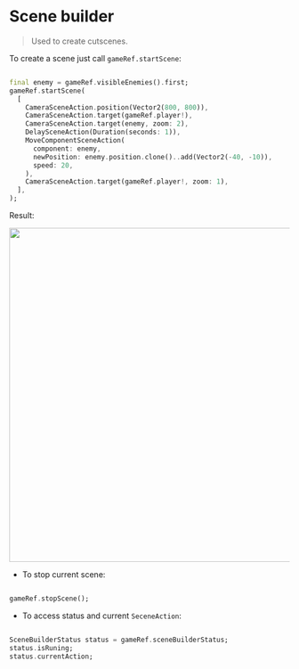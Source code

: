 # Scene builder

> Used to create cutscenes.

To create a scene just call `gameRef.startScene`:

```dart

final enemy = gameRef.visibleEnemies().first;
gameRef.startScene(
  [
    CameraSceneAction.position(Vector2(800, 800)),
    CameraSceneAction.target(gameRef.player!),
    CameraSceneAction.target(enemy, zoom: 2),
    DelaySceneAction(Duration(seconds: 1)),
    MoveComponentSceneAction(
      component: enemy,
      newPosition: enemy.position.clone()..add(Vector2(-40, -10)),
      speed: 20,
    ),
    CameraSceneAction.target(gameRef.player!, zoom: 1),
  ],
);

```

Result:

<img src="_media/scene_example.gif" width="600"/>

- To stop current scene:

```dart

gameRef.stopScene();

```

- To access status and current `SeceneAction`:

```dart

SceneBuilderStatus status = gameRef.sceneBuilderStatus;
status.isRuning;
status.currentAction;

```